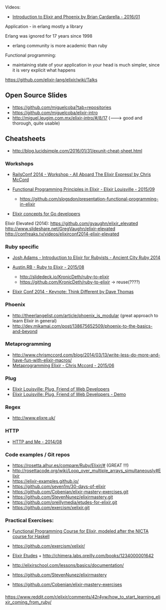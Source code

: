 Videos:
  - [Introduction to Elixir and Phoenix by Brian Cardarella - 2016/01](https://vimeo.com/152241839)

Application -
  in erlang mostly a library


Erlang was ignored for 17 years since 1998


- erlang community is more academic than ruby

Functional programming:
  - maintaining state of your application in your head is much simpler, since it is very explicit what happens


https://github.com/elixir-lang/elixir/wiki/Talks



## Open Source Slides
  - https://github.com/miguelcoba?tab=repositories
  - https://github.com/miguelcoba/elixir-intro
  - http://miguel.leugim.com.mx/elixir-intro/#/8/17 (---> good and thorough, quite usable)



## Cheatsheets
  - http://blog.lucidsimple.com/2016/01/31/exunit-cheat-sheet.html

### Workshops
  - [RailsConf 2014 - Workshop - All Aboard The Elixir Express! by Chris McCord](https://www.youtube.com/watch?v=5kYmOyJjGDM)
  - [Functional Programming Principles in Elixir - Elixir Louisville - 2015/09](https://www.youtube.com/watch?v=Zee4bbsDvrA)
    - https://github.com/slogsdon/presentation-functional-programming-in-elixir

  - [Elixir concepts for Go developers](https://texlution.com/post/elixir-concepts-for-golang-developers/#processes)


Elixir Elevated (2014):
  https://github.com/gvaughn/elixir_elevated
  http://www.slideshare.net/GregVaughn/elixir-elevated
  http://confreaks.tv/videos/elixirconf2014-elixir-elevated

### Ruby specific
  - [Josh Adams - Introduction to Elixir for Rubyists - Ancient City Ruby 2014](https://www.youtube.com/watch?v=rS5aeUi1sZs)
  - [Austin.RB - Ruby to Elixir - 2015/08](https://www.youtube.com/watch?v=TZl7f0KAQz4)
    - http://slidedeck.io/KronicDeth/ruby-to-elixir
    - https://github.com/KronicDeth/ruby-to-elixir -> reuse(????)


  - [Elixir Conf 2014 - Keynote: Think Different by Dave Thomas](https://www.youtube.com/watch?v=5hDVftaPQwY)



### Phoenix
  - http://theerlangelist.com/article/phoenix_is_modular (great approach to learn Elixir in general)
  - http://dev.mikamai.com/post/138675652509/phoenix-to-the-basics-and-beyond


### Metaprogramming
  - http://www.chrismccord.com/blog/2014/03/13/write-less-do-more-and-have-fun-with-elixir-macros/
  - [Metaprogramming Elixir - Chris Mccord - 2015/06](https://vimeo.com/131643017)



### Plug
  - [Elixir Louisville: Plug, Friend of Web Developers](https://www.youtube.com/watch?v=-gev84S9_-c)
  - [Elixir Louisville: Plug, Friend of Web Developers - Demo](https://www.youtube.com/watch?v=tfRD_e-yvOE)



### Regex
  - http://www.elixre.uk/

### HTTP
  - [HTTP and Me - 2014/08](https://www.youtube.com/watch?v=uCkptOF75II)



### Code examples / Git repos
  - https://rosetta.alhur.es/compare/Ruby/Elixir/# (GREAT !!!)
  - http://rosettacode.org/wiki/Loop_over_multiple_arrays_simultaneously#Elixir
  - https://elixir-examples.github.io/
  - https://github.com/seven1m/30-days-of-elixir
  - https://github.com/Cobenian/elixir-mastery-exercises.git
  - https://github.com/StevenNunez/elixirmastery.git
  - https://github.com/oreillymedia/etudes-for-elixir.git
  - https://github.com/exercism/xelixir.git


### Practical Exercises:
  - [Functional Programming Course for Elixir, modeled after the NICTA course for Haskell](https://github.com/slogsdon/elixir-nicta-course)
  - https://github.com/exercism/xelixir/

  - [Elixir Etudes](https://github.com/oreillymedia/etudes-for-elixir) + http://chimera.labs.oreilly.com/books/1234000001642
  - http://elixirschool.com/lessons/basics/documentation/

  - https://github.com/StevenNunez/elixirmastery
  - https://github.com/Cobenian/elixir-mastery-exercises




###

https://www.reddit.com/r/elixir/comments/42r4yw/how_to_start_learning_elixir_coming_from_ruby/
